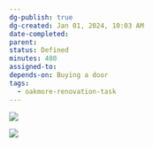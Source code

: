 ```yaml
---
dg-publish: true
dg-created: Jan 01, 2024, 10:03 AM
date-completed:
parent:
status: Defined
minutes: 480
assigned-to:
depends-on: Buying a door
tags:
  - oakmore-renovation-task
---
```


![](https://lh3.googleusercontent.com/pw/ABLVV85dBWXKXoOurO6_GH1vuhUEaI-4mNDRHSffqaWRexdraMujMn8VGhNJUOksNK6FPmh4J6ip_8a1ODRYTA-dRC22BKxpiz0dD8A9XH2Il6_p45cRjnqXNl-5AHMhpS3Sq35Z0v63bi0ZaXGG4U-lhwrFnA=w1254-h705-s-no-gm?authuser=1)

![](https://lh3.googleusercontent.com/pw/ABLVV87l8jJNFB_y71O8OnJOtAAKUmJaRSNk4pcwfrGio9MY2jCMEvQzAG8n392WhCoiLgE-UFrr56cjBZK0JlXgIu4PW0r5qvwB847ZnQlHmhiiRlI0E_kkIvmRspdJaXsA9odR4FEpVAVY7k7r-uoNxmrfLQ=w700-h1245-s-no-gm?authuser=1)